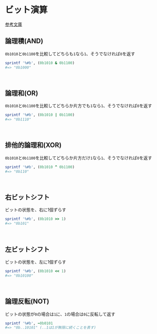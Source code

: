 # ビット演算
[参考文庫](https://qiita.com/Ingward/items/43acda931c8a62c70d2f)
  
## 論理積(AND)
`0b1010`と`0b1100`を比較してどちらも`1`なら`1`、そうでなければ`0`を返す
  
```rb
sprintf '%#b', (0b1010 & 0b1100)
#=> "0b1000"
```
  
<br>
  
## 論理和(OR)
`0b1010`と`0b1100`を比較してどちらか片方でも`1`なら`1`、そうでなければ`0`を返す
  
```rb
sprintf '%#b', (0b1010 | 0b1100)
#=> "0b1110"
```
  
<br>
  
## 排他的論理和(XOR)
`0b1010`と`0b1100`を比較してどちらか片方だけ`1`なら`1`、そうでなければ`0`を返す
  
```rb
sprintf '%#b', (0b1010 ^ 0b1100)
#=> "0b110"
```
  
<br>
  
## 右ビットシフト
ビットの状態を、右に1個ずらす
  
```rb
sprintf '%#b', (0b1010 >> 1)
#=> "0b101"
```
  
<br>
  
## 左ビットシフト
ビットの状態を、左に1個ずらす
  
```rb
sprintf '%#b', (0b1010 << 1)
#=> "0b10100"
```
  
<br>
  
## 論理反転(NOT)
ビットの状態が`0`の場合は`1`に、`1`の場合は`0`に反転して返す
  
```rb
sprintf '%#b', ~0b0101
#=> "0b..10101" (..1は1が無限に続くことを表す)
```
  
